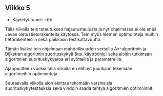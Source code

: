 ## Viikko 5

* Käytetyt tunnit: ~6h

Tällä viikolla tein toteutuksen hajautustaulusta ja nyt ohjelmassa ei ole enää Javan oletustietorakenteita käytössä. Tein myös hieman optimointeja muihin tietorakenteisiin sekä paikkasin testikattavuutta. 

Tämän lisäksi tein ohjelmaan mahdollisuuden vertailla A*-algoritmin ja Dijkstran algoritmin suorituskykyä (kts. käyttöohje) sekä aloitin tutkimaan algoritmien suorituskykyeroa eri syötteillä ja parametreilla.

Ajanpuutteen vuoksi tällä viikolla en ehtinyt juurikaan tekemään algoritmeihin optimointeja.

Seuraavalla viikolla aion aloittaa tekemään varsinaisia suorituskykytestauksia sekä vihdoin saada tehtyä algoritmien optimoinnit.
